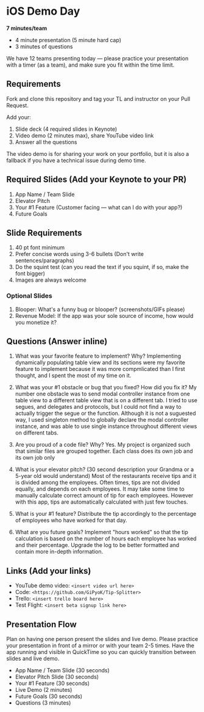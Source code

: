 # iOS Demo Day

**7 minutes/team**

* 4 minute presentation (5 minute hard cap)
* 3 minutes of questions

We have 12 teams presenting today — please practice your presentation with a timer (as a team), and make sure you fit within the time limit.

## Requirements

Fork and clone this repository and tag your TL and instructor on your Pull Request.

Add your: 

1. Slide deck (4 required slides in Keynote)
2. Video demo (2 minutes max), share YouTube video link
3. Answer all the questions

The video demo is for sharing your work on your portfolio, but it is also a fallback if you have a technical issue during demo time.

## Required Slides (Add your Keynote to your PR)

1. App Name / Team Slide
2. Elevator Pitch
3. Your #1 Feature (Customer facing — what can I do with your app?)
4. Future Goals

## Slide Requirements

1. 40 pt font minimum
2. Prefer concise words using 3-6 bullets (Don't write sentences/paragraphs)
3. Do the squint test (can you read the text if you squint, if so, make the font bigger)
4. Images are always welcome

### Optional Slides

1. Blooper: What's a funny bug or blooper? (screenshots/GIFs please)
2. Revenue Model: If the app was your sole source of income, how would you monetize it?

## Questions (Answer inline)

1. What was your favorite feature to implement? Why?
Implementing dynamically populating table view and its sections were my favorite feature to implement because it was more compmlicated than I first thought, and I spent the most of my time on it.

2. What was your #1 obstacle or bug that you fixed? How did you fix it?
My number one obstacle was to send modal controller instance from one table view to a different table view that is on a different tab. I tried to use segues, and delegates and protocols, but I could not find a way to actually trigger the segue or the function. Although it is not a suguested way, I used singleton method to globally declare the modal controller instance, and was able to use single instance throughout different views on different tabs.

3. Are you proud of a code file? Why?
Yes. My project is organized such that similar files are grouped together. Each class does its own job and its own job only

4. What is your elevator pitch? (30 second description your Grandma or a 5-year old would understand)
Most of the restaurants receive tips and it is divided among the employees. Often times, tips are not divided equally, and depends on each employees. It may take some time to manually calculate correct amount of tip for each employees. However with this app, tips are automatically calculated with just few touches.

5. What is your #1 feature?
Distribute the tip accordingly to the percentage of employees who have worked for that day.

6. What are you future goals?
Implement "hours worked" so that the tip calculation is based on the number of hours each employee has worked and their percentage.
Upgrade the log to be better formatted and contain more in-depth information.

## Links (Add your links)

* YouTube demo video: `<insert video url here>`
* Code: `<https://github.com/GiPyoK/Tip-Splitter>`
* Trello: `<insert trello board here>`
* Test Flight: `<insert beta signup link here>`

## Presentation Flow

Plan on having one person present the slides and live demo. Please practice your presentation in front of a mirror or with your team 2-5 times. Have the app running and visible in QuickTime so you can quickly transition between slides and live demo.

* App Name / Team Slide (30 seconds)
* Elevator Pitch Slide (30 seconds)
* Your #1 Feature (30 seconds)
* Live Demo (2 minutes)
* Future Goals (30 seconds)
* Questions (3 minutes)
